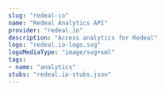 ```yaml
---
slug: "redeal-io"
name: "Redeal Analytics API"
provider: "redeal.io"
description: "Access analytics for Redeal"
logo: "redeal.io-logo.svg"
logoMediaType: "image/svg+xml"
tags:
- name: "analytics"
stubs: "redeal.io-stubs.json"
---
```

